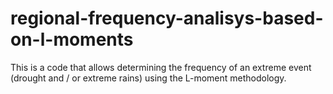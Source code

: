 # regional-frequency-analisys-based-on-l-moments
This is a code that allows determining the frequency of an extreme event (drought and / or extreme rains) using the L-moment methodology.
